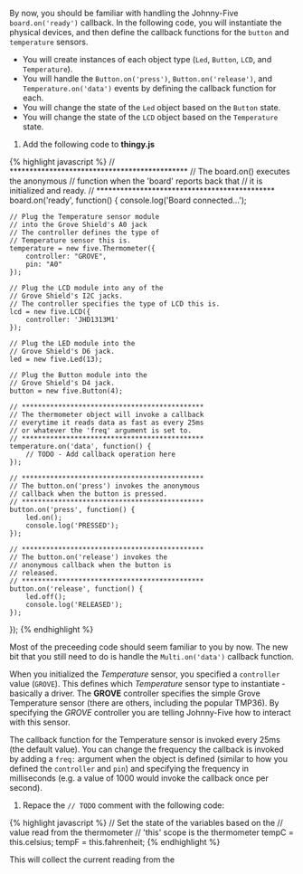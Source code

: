 By now, you should be familiar with handling the Johnny-Five `board.on('ready')` callback. In the following code, you will instantiate the physical devices, and then define the callback functions for the `button` and `temperature` sensors.

* You will create instances of each object type (`Led`, `Button`, `LCD`, and `Temperature`).
* You will handle the `Button.on('press')`, `Button.on('release')`, and `Temperature.on('data')` events by defining the callback function for each. 
* You will change the state of the `Led` object based on the `Button` state.
* You will change the state of the `LCD` object based on the `Temperature` state.

1. Add the following code to __thingy.js__

  {% highlight javascript %}
// *********************************************
// The board.on() executes the anonymous
// function when the 'board' reports back that
// it is initialized and ready.
// *********************************************
board.on('ready', function() {
    console.log('Board connected...');
    
    // Plug the Temperature sensor module
    // into the Grove Shield's A0 jack
    // The controller defines the type of 
    // Temperature sensor this is.
    temperature = new five.Thermometer({
        controller: "GROVE",
        pin: "A0"
    });
    
    // Plug the LCD module into any of the
    // Grove Shield's I2C jacks.
    // The controller specifies the type of LCD this is.
    lcd = new five.LCD({
        controller: 'JHD1313M1'
    });
    
    // Plug the LED module into the
    // Grove Shield's D6 jack.
    led = new five.Led(13);
    
    // Plug the Button module into the
    // Grove Shield's D4 jack.
    button = new five.Button(4);
    
    // *********************************************
    // The thermometer object will invoke a callback
    // everytime it reads data as fast as every 25ms
    // or whatever the 'freq' argument is set to.
    // *********************************************
    temperature.on('data', function() {
        // TODO - Add callback operation here
    });
    
    // *********************************************
    // The button.on('press') invokes the anonymous 
    // callback when the button is pressed.
    // *********************************************
    button.on('press', function() {
        led.on();
        console.log('PRESSED');
    });
    
    // *********************************************
    // The button.on('release') invokes the
    // anonymous callback when the button is
    // released.
    // *********************************************
    button.on('release', function() {
        led.off();
        console.log('RELEASED');
    });
});
  {% endhighlight %}

Most of the preceeding code should seem familiar to you by now. The new bit that you still need to do is handle the `Multi.on('data')` callback function.

When you initialized the _Temperature_ sensor, you specified a `controller` value (`GROVE`). This defines which _Temperature_ sensor type to instantiate - basically a driver. The __GROVE__ controller specifies the simple Grove Temperature sensor (there are others, including the popular TMP36). By specifying the _GROVE_ controller you are telling Johnny-Five how to interact with this sensor.

The callback function for the Temperature sensor is invoked every 25ms (the default value). You can change the frequency the callback is invoked by adding a `freq:` argument when the object is defined (similar to how you defined the `controller` and `pin`) and specifying the frequency in milliseconds (e.g. a value of 1000 would invoke the callback once per second). 

1. Repace the `// TODO` comment with the following code:

  {% highlight javascript %}
// Set the state of the variables based on the 
// value read from the thermometer
// 'this' scope is the thermometer
tempC = this.celsius;
tempF = this.fahrenheit;
  {% endhighlight %}

This will collect the current reading from the 